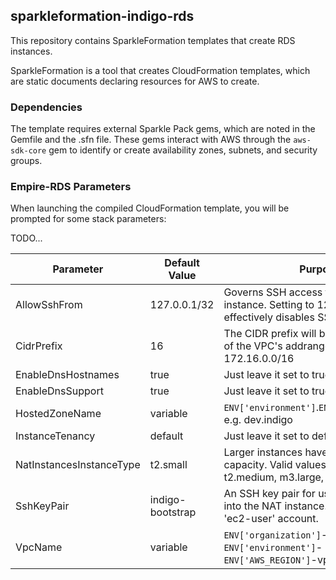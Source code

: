 ## sparkleformation-indigo-rds
This repository contains SparkleFormation templates that create RDS instances.

SparkleFormation is a tool that creates CloudFormation templates, which are
static documents declaring resources for AWS to create.

### Dependencies

The template requires external Sparkle Pack gems, which are noted in
the Gemfile and the .sfn file.  These gems interact with AWS through the
`aws-sdk-core` gem to identify or create  availability zones, subnets, and 
security groups.

### Empire-RDS Parameters

When launching the compiled CloudFormation template, you will be prompted for
some stack parameters:

TODO...

| Parameter | Default Value | Purpose |
|-----------|---------------|---------|
| AllowSshFrom | 127.0.0.1/32 | Governs SSH access to the NAT instance.  Setting to 127.0.0.1/32 effectively disables SSH accesss. |
| CidrPrefix | 16 | The CIDR prefix will be the second octet of the VPC's addrange range.  e.g. 172.16.0.0/16 |
| EnableDnsHostnames | true | Just leave it set to true |
| EnableDnsSupport | true | Just leave it set to true |
| HostedZoneName | variable | `ENV['environment']`.`ENV['organization']` e.g. dev.indigo | 
| InstanceTenancy | default | Just leave it set to default |
| NatInstancesInstanceType | t2.small | Larger instances have more network capacity.  Valid values are t2.small, t2.medium, m3.large, and c4.large |
| SshKeyPair | indigo-bootstrap | An SSH key pair for use when logging into the NAT instance.  Log in as the 'ec2-user' account. |
| VpcName	| variable | `ENV['organization']`-`ENV['environment']`-`ENV['AWS_REGION']`-vpc |

